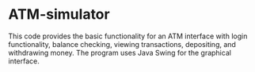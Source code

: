 # ATM-simulator
This code provides the basic functionality for an ATM interface with login functionality, balance checking, viewing transactions, depositing, and withdrawing money. The program uses Java Swing for the graphical interface.
